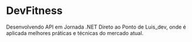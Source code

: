 # DevFitness
Desenvolvendo API em Jornada .NET Direto ao Ponto de Luis_dev, onde é aplicada melhores práticas e técnicas do mercado atual.
